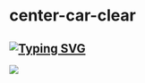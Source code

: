 # center-car-clear
[![Typing SVG](https://readme-typing-svg.demolab.com?font=Fira+Code&weight=600&duration=9000&pause=1000&width=600&lines=https%3A%2F%2Fpubg2009.github.io%2Fcenter-car-clear%2F)](https://pubg2009.github.io/center-car-clear)
---
<img src="https://github.com/PUBG2009/center-car-clear/blob/main/bg-photo.png"/>
